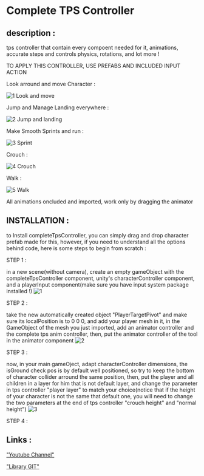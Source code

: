 # Complete TPS Controller


## description :

tps controller that contain every compoent needed for it, animations, accurate steps and controls physics, rotations, and lot more !

TO APPLY THIS CONTROLLER, USE PREFABS AND INCLUDED INPUT ACTION


Look arround and move Character :

![1 Look and move](https://github.com/Light974-M/UnityPersonalDataBank/assets/72139424/a1afff56-6c55-4515-acfd-67aa07ef1ca5)


Jump and Manage Landing everywhere :

![2 Jump and landing](https://github.com/Light974-M/UnityPersonalDataBank/assets/72139424/f5a5dd35-f0cf-4f34-aec5-30bf4e2b84b0)


Make Smooth Sprints and run :

![3 Sprint](https://github.com/Light974-M/UnityPersonalDataBank/assets/72139424/45303a8c-bff7-4fae-8586-070ab941617d)


Crouch :

![4 Crouch](https://github.com/Light974-M/UnityPersonalDataBank/assets/72139424/814ae676-cdab-47ef-ab2b-597baaf24276)


Walk :

![5 Walk](https://github.com/Light974-M/UnityPersonalDataBank/assets/72139424/3e8b87b2-6c06-4cda-a947-92ab56f07a79)


All animations oncluded and imported, work only by dragging the animator


## INSTALLATION : 

to Install completeTpsController, you can simply drag and drop character prefab made for this, however, if you need to understand all the options behind code, here is some steps to begin from scratch :


STEP 1 :

in a new scene(without camera), create an empty gameObject with the completeTpsController component, unity's characterController component, and a playerInput component(make sure you have input system package installed !) 
![1](https://github.com/Light974-M/UnityPersonalDataBank/assets/72139424/5829f5e6-c690-49f8-8eea-74b0179faafd)


STEP 2 :

take the new automatically created object "PlayerTargetPivot" and make sure its localPosition is to 0 0 0, and add your player mesh in it, in the GameObject of the mesh you just imported, add an animator controller and the complete tps anim controller, then, put the animator controller of the tool in the animator component
![2](https://github.com/Light974-M/UnityPersonalDataBank/assets/72139424/973d1698-71ab-4130-a91a-317e59677785)


STEP 3 :

now, in your main gameOject, adapt characterController dimensions, the isGround check pos is by default well positioned, so try to keep the bottom of character collider arround the same position, then, put the player and all children in a layer for him that is not default layer, and change the parameter in tps controller "player layer" to match your choice(notice that if the height of your character is not the same that default one, you will need to change the two parameters at the end of tps controller "crouch height" and "normal height")
![3](https://github.com/Light974-M/UnityPersonalDataBank/assets/72139424/cf791222-795f-4038-9f52-ed8527db9c22)


STEP 4 :





## Links :

["Youtube Channel"](https://www.youtube.com/channel/UCxjjGkXuKOAXwEwMINgoGbA)

["Library GIT"](https://github.com/Light974-M/UnityPersonalDataBank)
